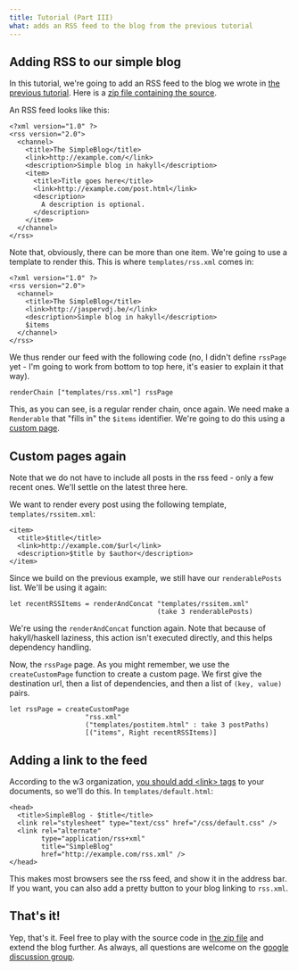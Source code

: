 ```yaml
---
title: Tutorial (Part III)
what: adds an RSS feed to the blog from the previous tutorial
---
```


## Adding RSS to our simple blog

In this tutorial, we're going to add an RSS feed to the blog we wrote in
[the previous tutorial](tutorial2.html). Here is a
[zip file containing the source](examples/rssblog.zip).

An RSS feed looks like this:

~~~~~{.xml}
<?xml version="1.0" ?>
<rss version="2.0">
  <channel>
    <title>The SimpleBlog</title>
    <link>http://example.com/</link>
    <description>Simple blog in hakyll</description>
    <item>
      <title>Title goes here</title>
      <link>http://example.com/post.html</link>
      <description>
        A description is optional.
      </description>
    </item>
  </channel>
</rss>
~~~~~

Note that, obviously, there can be more than one item. We're going to use a
template to render this. This is where `templates/rss.xml` comes in:

~~~~~{.xml}
<?xml version="1.0" ?>
<rss version="2.0">
  <channel>
    <title>The SimpleBlog</title>
    <link>http://jaspervdj.be/</link>
    <description>Simple blog in hakyll</description>
    $items
  </channel> 
</rss>
~~~~~

We thus render our feed with the following code (no, I didn't define `rssPage`
yet - I'm going to work from bottom to top here, it's easier to explain it
that way).

~~~~~{.haskell}
renderChain ["templates/rss.xml"] rssPage
~~~~~

This, as you can see, is a regular render chain, once again. We need make a
`Renderable` that "fills in" the `$items` identifier. We're going to do this
using a [custom page](tutorial2.html#custom-pages).

## Custom pages again

Note that we do not have to include all posts in the rss feed - only a few
recent ones. We'll settle on the latest three here.

We want to render every post using the following template,
`templates/rssitem.xml`:

~~~~~{.haskell}
<item>
  <title>$title</title>
  <link>http://example.com/$url</link>
  <description>$title by $author</description>
</item>
~~~~~

Since we build on the previous example, we still have our `renderablePosts`
list. We'll be using it again:

~~~~~{.haskell}
let recentRSSItems = renderAndConcat "templates/rssitem.xml"
                                     (take 3 renderablePosts)
~~~~~

We're using the `renderAndConcat` function again. Note that because of
hakyll/haskell laziness, this action isn't executed directly, and this helps
dependency handling.

Now, the `rssPage` page. As you might remember, we use the `createCustomPage`
function to create a custom page. We first give the destination url, then a
list of dependencies, and then a list of `(key, value)` pairs.

~~~~~{.haskell}
let rssPage = createCustomPage
                   "rss.xml"
                   ("templates/postitem.html" : take 3 postPaths)
                   [("items", Right recentRSSItems)]
~~~~~

## Adding a link to the feed

According to the w3 organization,
[you should add \<link\> tags](http://www.w3.org/QA/Tips/use-links) to your
documents, so we'll do this. In `templates/default.html`:

~~~~~~{.html}
<head>
  <title>SimpleBlog - $title</title>
  <link rel="stylesheet" type="text/css" href="/css/default.css" />
  <link rel="alternate"
        type="application/rss+xml"
        title="SimpleBlog"
        href="http://example.com/rss.xml" />
</head>
~~~~~~

This makes most browsers see the rss feed, and show it in the address bar.
If you want, you can also add a pretty button to your blog linking to
`rss.xml`.

## That's it!

Yep, that's it. Feel free to play with the source code in
[the zip file](examples/rssblog.zip) and extend the blog further. As always,
all questions are welcome on the
[google discussion group](http://groups.google.com/group/hakyll).
